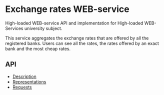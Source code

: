 # Exchange rates WEB-service
High-loaded WEB-service API and implementation for High-loaded WEB-Services university subject.

This service aggregates the exchange rates that are offered by all the registered banks. Users can see all the rates, the rates offered by an exact bank and the most cheap rates.

## API

* [Description](api-description.md)
* [Representations](representations.md)
* [Requests](requests.md)
